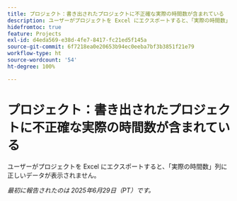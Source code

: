 ```yaml
---
title: プロジェクト：書き出されたプロジェクトに不正確な実際の時間数が含まれている
description: ユーザーがプロジェクトを Excel にエクスポートすると、「実際の時間数」列に正しいデータが表示されません。
hidefromtoc: true
feature: Projects
exl-id: d4eda569-e38d-4fe7-8417-fc21ed5f145a
source-git-commit: 6f7218ea0e20653b94ec0eeba7bf3b3851f21e79
workflow-type: ht
source-wordcount: '54'
ht-degree: 100%

---
```


# プロジェクト：書き出されたプロジェクトに不正確な実際の時間数が含まれている

ユーザーがプロジェクトを Excel にエクスポートすると、「実際の時間数」列に正しいデータが表示されません。

_最初に報告されたのは 2025年6月29日（PT）です。_
